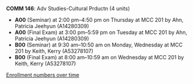 **COMM 146**: Adv Studies-Cultural Prductn (4 units)

- **A00** (Seminar) at 2:00 pm–4:50 pm on Thursday at MCC 201 by Ahn, Patricia Jeehyun (A14280309)
- **A00** (Final Exam) at 3:00 pm–5:59 pm on Tuesday at MCC 201 by Ahn, Patricia Jeehyun (A14280309)
- **B00** (Seminar) at 9:30 am–10:50 am on Monday, Wednesday at MCC 201 by Keith, Kerry (A53278107)
- **B00** (Final Exam) at 8:00 am–10:59 am on Wednesday at MCC 201 by Keith, Kerry (A53278107)

[Enrollment numbers over time](./COMM146.tsv)
